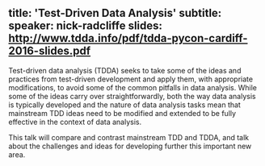 title: 'Test-Driven Data Analysis'
subtitle:
speaker: nick-radcliffe
slides: http://www.tdda.info/pdf/tdda-pycon-cardiff-2016-slides.pdf
---
Test-driven data analysis (TDDA) seeks to take some of the ideas and practices from test-driven development and apply them, with appropriate modifications, to avoid some of the common pitfalls in data analysis. While some of the ideas carry over straightforwardly, both the way data analysis is typically developed and the nature of data analysis tasks mean that mainstream TDD ideas need to be modified and extended to be fully effective in the context of data analysis.

This talk will compare and contrast mainstream TDD and TDDA, and talk about the challenges and ideas for developing further this important new area.